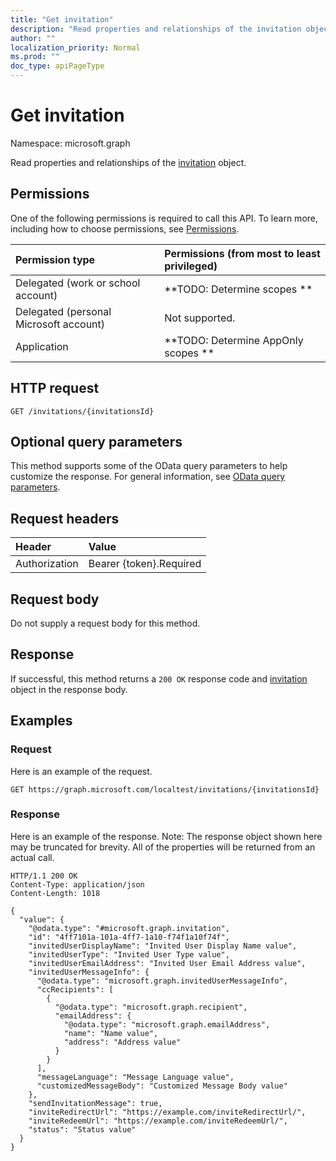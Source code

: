 ```yaml
---
title: "Get invitation"
description: "Read properties and relationships of the invitation object."
author: ""
localization_priority: Normal
ms.prod: ""
doc_type: apiPageType
---
```


# Get invitation

Namespace: microsoft.graph

Read properties and relationships of the [invitation](../resources/invitation.md) object.

## Permissions
One of the following permissions is required to call this API. To learn more, including how to choose permissions, see [Permissions](/concepts/permissions-reference.md).

|Permission type|Permissions (from most to least privileged)|
|:---|:---|
|Delegated (work or school account)|**TODO: Determine scopes **|
|Delegated (personal Microsoft account)|Not supported.|
|Application|**TODO: Determine AppOnly scopes **|

## HTTP request
<!-- {
  "blockType": "ignored"
}
-->
``` http
GET /invitations/{invitationsId}
```

## Optional query parameters
This method supports some of the OData query parameters to help customize the response. For general information, see [OData query parameters](/graph/query-parameters).

## Request headers
|Header|Value|
|:---|:---|
|Authorization|Bearer {token}.Required|

## Request body
Do not supply a request body for this method.

## Response
If successful, this method returns a `200 OK` response code and [invitation](../resources/invitation.md) object in the response body.

## Examples

### Request
Here is an example of the request.
<!-- {
  "blockType": "request",
  "name": "get_invitation"
}
-->
``` http
GET https://graph.microsoft.com/localtest/invitations/{invitationsId}
```

### Response
Here is an example of the response. Note: The response object shown here may be truncated for brevity. All of the properties will be returned from an actual call.
<!-- {
  "blockType": "response",
  "truncated": true,
  "@odata.type": "microsoft.graph.invitation"
}
-->
``` http
HTTP/1.1 200 OK
Content-Type: application/json
Content-Length: 1018

{
  "value": {
    "@odata.type": "#microsoft.graph.invitation",
    "id": "4ff7101a-101a-4ff7-1a10-f74f1a10f74f",
    "invitedUserDisplayName": "Invited User Display Name value",
    "invitedUserType": "Invited User Type value",
    "invitedUserEmailAddress": "Invited User Email Address value",
    "invitedUserMessageInfo": {
      "@odata.type": "microsoft.graph.invitedUserMessageInfo",
      "ccRecipients": [
        {
          "@odata.type": "microsoft.graph.recipient",
          "emailAddress": {
            "@odata.type": "microsoft.graph.emailAddress",
            "name": "Name value",
            "address": "Address value"
          }
        }
      ],
      "messageLanguage": "Message Language value",
      "customizedMessageBody": "Customized Message Body value"
    },
    "sendInvitationMessage": true,
    "inviteRedirectUrl": "https://example.com/inviteRedirectUrl/",
    "inviteRedeemUrl": "https://example.com/inviteRedeemUrl/",
    "status": "Status value"
  }
}
```


